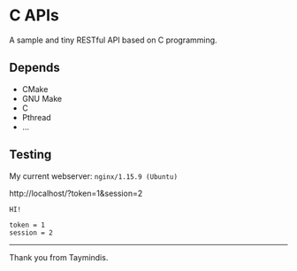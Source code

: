 # C APIs

A sample and tiny RESTful API based on C programming.

## Depends

- CMake
- GNU Make
- C
- Pthread
- ...

## Testing

My current webserver: `nginx/1.15.9 (Ubuntu)`

http://localhost/?token=1&session=2

```
HI!

token = 1
session = 2
```
---------

Thank you from Taymindis.
